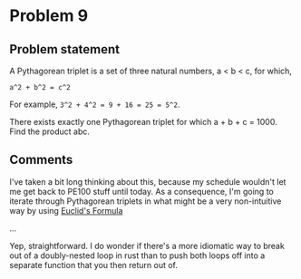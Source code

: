 # Problem 9

## Problem statement

A Pythagorean triplet is a set of three natural numbers, a < b < c, for which,

    a^2 + b^2 = c^2

For example, `3^2 + 4^2 = 9 + 16 = 25 = 5^2`.

There exists exactly one Pythagorean triplet for which a + b + c = 1000.
Find the product abc.

## Comments

I've taken a bit long thinking about this, because my schedule
wouldn't let me get back to PE100 stuff until today. As a consequence,
I'm going to iterate through Pythagorean triplets in what might be a
very non-intuitive way by using [Euclid's
Formula](https://en.wikipedia.org/wiki/Pythagorean_triple#Generating_a_triple)

...

Yep, straightforward. I do wonder if there's a more idiomatic way to
break out of a doubly-nested loop in rust than to push both loops off
into a separate function that you then return out of.
